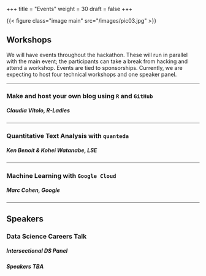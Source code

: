 +++
title = "Events"
weight = 30
draft = false
+++

{{< figure class="image main" src="/images/pic03.jpg" >}}

## Workshops

We will have events throughout the hackathon. These will run in parallel with the main event; the participants can take a break from hacking and attend a workshop. Events are tied to sponsorships. Currently, we are expecting to host four technical workshops and one speaker panel.

---

### Make and host your own blog using ```R``` and ```GitHub```
##### Claudia Vitolo, R-Ladies

---

### Quantitative Text Analysis with ```quanteda```
##### Ken Benoit & Kohei Watanabe, LSE

---

### Machine Learning with ```Google Cloud```
##### Marc Cohen, Google

---

## Speakers

### Data Science Careers Talk
##### Intersectional DS Panel
##### Speakers TBA